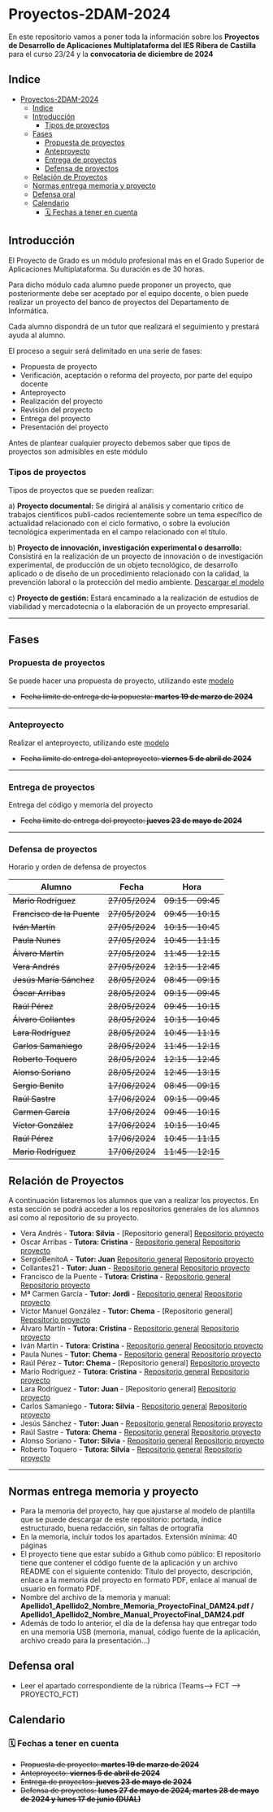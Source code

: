 # Proyectos-2DAM-2024

En este repositorio vamos a poner toda la información sobre los **Proyectos de Desarrollo de Aplicaciones Multiplataforma del IES Ribera de Castilla** para el curso 23/24 y la **convocatoria de diciembre de 2024**

## Indice

- [Proyectos-2DAM-2024](#proyectos-2dam-2024)
  - [Indice](#indice)
  - [Introducción](#introducción)
    - [Tipos de proyectos](#tipos-de-proyectos)
  - [Fases](#fases)
    - [Propuesta de proyectos](#propuesta-de-proyectos)
    - [Anteproyecto](#anteproyecto)
    - [Entrega de proyectos](#entrega-de-proyectos)
    - [Defensa de proyectos](#defensa-de-proyectos)
  - [Relación de Proyectos](#relación-de-proyectos)
  - [Normas entrega memoria y proyecto](#normas-entrega-memoria-y-proyecto)
  - [Defensa oral](#defensa-oral)
  - [Calendario](#calendario)
    - [🗓️ Fechas a tener en cuenta](#️-fechas-a-tener-en-cuenta)

## Introducción

El Proyecto de Grado es un módulo profesional más en el Grado Superior de Aplicaciones Multiplataforma. Su duración es de 30 horas.

Para dicho módulo cada alumno puede proponer un proyecto, que posteriormente debe ser aceptado por el equipo docente, o bien puede realizar un proyecto del banco de proyectos del Departamento de Informática.

Cada alumno dispondrá de un tutor que realizará el seguimiento y prestará ayuda al alumno.

El proceso a seguir será delimitado en una serie de fases:

- Propuesta de proyecto
- Verificación, aceptación o reforma del proyecto, por parte del equipo docente
- Anteproyecto
- Realización del proyecto
- Revisión del proyecto
- Entrega del proyecto
- Presentación del proyecto

Antes de plantear cualquier proyecto debemos saber que tipos de proyectos son admisibles en este módulo

### Tipos de proyectos

Tipos de proyectos que se pueden realizar:

a) **Proyecto documental:** Se dirigirá al análisis y comentario crítico de trabajos científicos publi-cados recientemente sobre un tema específico de actualidad relacionado con el ciclo formativo, o sobre la evolución tecnológica experimentada en el campo relacionado con el título. 

b) **Proyecto de innovación, investigación experimental o desarrollo:** Consistirá en la realización de un proyecto de innovación o de investigación experimental, de producción de un objeto tecnológico, de desarrollo aplicado o de diseño de un procedimiento relacionado con la calidad, la prevención laboral o la protección del medio ambiente. [Descargar el modelo](Proyecto-EsquemaMemoriaDAM-Desarrollo_24.docx)

c) **Proyecto de gestión:** Estará encaminado a la realización de estudios de viabilidad y mercadotecnia o la elaboración de un proyecto empresarial. 

---

## Fases

### Propuesta de proyectos

Se puede hacer una propuesta de proyecto, utilizando este [modelo](Proyecto-Propuesta_24.doc)

- ~~Fecha límite de entrega de la popuesta: **martes 19 de marzo de 2024**~~

---
### Anteproyecto

Realizar el anteproyecto, utilizando este [modelo](Proyecto-EsquemaAnteproyecto_24.docx)

- ~~Fecha límite de entrega del anteproyecto: **viernes 5 de abril de 2024**~~

---

### Entrega de proyectos

Entrega del código y memoria del proyecto

- ~~Fecha límite de entrega del proyecto: **jueves 23 de mayo de 2024**~~
---

### Defensa de proyectos

Horario y orden de defensa de proyectos


|Alumno  |Fecha  |Hora  |
|---------|---------|---------|
| ~~Mario Rodríguez~~ | ~~27/05/2024~~ |~~09:15 - 09:45~~ |
| ~~Francisco de la Puente~~ | ~~27/05/2024~~ | ~~09:45 - 10:15~~ |
| ~~Iván Martín~~ | ~~27/05/2024~~ | ~~10:15 - 10:4~~5 |
| ~~Paula Nunes~~ | ~~27/05/2024~~ | ~~10:45 - 11:15~~ |
| ~~Álvaro Martín~~ | ~~27/05/2024~~ | ~~11:45 - 12:15~~ |
| ~~Vera Andrés~~ | ~~27/05/2024~~ | ~~12:15 - 12:45~~ |
| ~~Jesús María Sánchez~~ | ~~28/05/2024~~ | ~~08:45 - 09:15~~ |
| ~~Óscar Arribas~~ | ~~28/05/2024~~ | ~~09:15 - 09:45~~ |
| ~~Raúl Pérez~~ | ~~28/05/2024~~ | ~~09:45 - 10:15~~ |
| ~~Álvaro Collantes~~ | ~~28/05/2024~~ | ~~10:15 - 10:45~~ |
| ~~Lara Rodríguez~~ | ~~28/05/2024~~ | ~~10:45 - 11:15~~ |
| ~~Carlos Samaniego~~ | ~~28/05/2024~~ | ~~11:45 - 12:15~~ |
| ~~Roberto Toquero~~ | ~~28/05/2024~~ | ~~12:15 - 12:45~~ |
| ~~Alonso Soriano~~ | ~~28/05/2024~~ | ~~12:45 - 13:15~~ |
| ~~Sergio Benito~~ | ~~17/06/2024~~ | ~~08:45 - 09:15~~ |
| ~~Raúl Sastre~~ | ~~17/06/2024~~ | ~~09:15 - 09:45~~ |
| ~~Carmen García~~ | ~~17/06/2024~~ | ~~09:45 - 10:15~~ |
| ~~Víctor González~~ | ~~17/06/2024~~ | ~~10:15 - 10:45~~ |
| ~~Raúl Pérez~~ | ~~17/06/2024~~ | ~~10:45 - 11:15~~ |
| ~~Mario Rodríguez~~ | ~~17/06/2024~~ | ~~11:45 - 12:15~~ |


## Relación de Proyectos

A continuación listaremos los alumnos que van a realizar los proyectos. En esta sección se podrá acceder a los repositorios generales de los alumnos asi como al repositorio de su proyecto.

- Vera Andrés - **Tutora: Silvia** - [Repositorio general] [Repositorio proyecto](https://github.com/VeraLoca13/GodotHotel )
- Oscar Arribas - **Tutora: Cristina** - [Repositorio general](https://github.com/OscarArribas?tab=repositories) [Repositorio proyecto](https://github.com/OscarArribas/ProyectoFinCurso.git)
- SergioBenitoA - **Tutor: Juan** [Repositorio general](https://github.com/SergioBenitoA) [Repositorio proyecto](https://github.com/SergioBenitoA/TFG.git)
- Collantes21 - **Tutor: Juan** - [Repositorio general](https://github.com/collantes21) [Repositorio proyecto](https://github.com/collantes21/TFG.git)
- Francisco de la Puente - **Tutora: Cristina** - [Repositorio general](https://github.com/FranciscoDeLaPuenteAlonso?tab=repositories) [Repositorio proyecto](https://github.com/FranciscoDeLaPuenteAlonso/proyecto_fin_de_curso)
- Mª Carmen García - **Tutor: Jordi** - [Repositorio general](https://github.com/CarmenGDAM) [Repositorio proyecto](https://github.com/CarmenGDAM/TFG)
- Víctor Manuel González - **Tutor: Chema** - [Repositorio general] [Repositorio proyecto](https://github.com/victorgonzbaj/NestApp)
- Álvaro Martín - **Tutora: Cristina** - [Repositorio general](https://github.com/MartinGomezAlvaro?tab=repositories) [Repositorio proyecto](https://github.com/MartinGomezAlvaro/primer_proyecto) 
- Iván Martín - **Tutora: Cristina** - [Repositorio general](https://github.com/MartinGomezIvan?tab=repositories) [Repositorio proyecto](https://github.com/MartinGomezIvan/DeliVibes)
- Paula Nunes - **Tutor: Chema** - [Repositorio general](https://github.com/PaulaNuness?tab=repositories) [Repositorio proyecto](https://github.com/PaulaNuness/PetCare.git)
- Raúl Pérez - **Tutor: Chema** - [Repositorio general] [Repositorio proyecto](https://github.com/rauliscar/pappdel.git)
- Mario Rodríguez - **Tutora: Cristina** - [Repositorio general](https://github.com/MarioRodriguezCordero?tab=repositories) [Repositorio proyecto](https://github.com/MarioRodriguezCordero/BiblioDeposito)
- Lara Rodríguez - **Tutor: Juan** - [Repositorio general] [Repositorio proyecto](https://github.com/MissStormy/LovelaceVault)
- Carlos Samaniego - **Tutora: Silvia** - [Repositorio general](https://github.com/CarlosSamaniegoLeo) [Repositorio proyecto](https://github.com/CarlosSamaniegoLeo/AppFlotasTFG/tree/master)
- Jesús Sánchez - **Tutor: Juan** - [Repositorio general](https://github.com/JesusSanchez22?tab=repositories) [Repositorio proyecto](https://github.com/JesusSanchez22/TFG_DAM_JesusSanchez)
- Raúl Sastre - **Tutora: Chema** - [Repositorio general](https://github.com/rasamadev) [Repositorio proyecto](https://github.com/rasamadev/VarSign)
- Alonso Soriano - **Tutor: Silvia** - [Repositorio general](https://github.com/AlonsoSorCar) [Repositorio proyecto](https://github.com/AlonsoSorCar/ProyectoHands)
- Roberto Toquero - **Tutora: Silvia** - [Repositorio general](https://github.com/RoberToquero?tab=repositories) [Repositorio proyecto](https://github.com/RoberToquero/TicketTime.git)

---

## Normas entrega memoria y proyecto
- Para la memoria del proyecto, hay que ajustarse al modelo de plantilla que se puede descargar de este repositorio: portada, índice estructurado, buena redacción, sin faltas de ortografía
- En la memoria, incluir todos los apartados. Extensión mínima: 40 páginas
- El proyecto tiene que estar subido a Github como público: El repositorio tiene que contener el código fuente de la aplicación y un archivo README con el siguiente contenido: Título del proyecto, descripción, enlace a la memoria del proyecto en formato PDF, enlace al manual de usuario en formato PDF.
- Nombre del archivo de la memoria y manual: **Apellido1_Apellido2_Nombre_Memoria_ProyectoFinal_DAM24.pdf / Apellido1_Apellido2_Nombre_Manual_ProyectoFinal_DAM24.pdf**
- Además de todo lo anterior, el día de la defensa hay que entregar todo en una memoria USB (memoria, manual, código fuente de la aplicación, archivo creado para la presentación...)

## Defensa oral
- Leer el apartado correspondiente de la rúbrica (Teams--> FCT --> PROYECTO_FCT)

## Calendario

### 🗓️ Fechas a tener en cuenta

- ~~Propuesta de proyecto: **martes 19 de marzo de 2024**~~
- ~~Anteproyecto: **viernes 5 de abril de 2024**~~
- ~~Entrega de proyectos: **jueves 23 de mayo de 2024**~~
- ~~Defensa de proyectos: **lunes 27 de mayo de 2024, martes 28 de mayo de 2024 y lunes 17 de junio (DUAL)**~~
